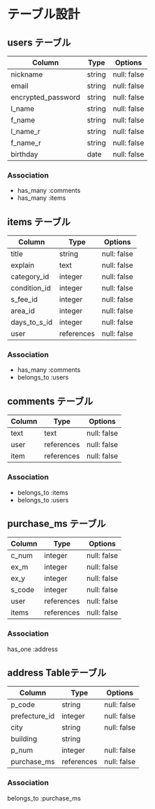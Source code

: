 # テーブル設計

## users テーブル
| Column             | Type    | Options     |
|--------------------|---------|-------------|
| nickname           | string  | null: false |
| email              | string  | null: false |
| encrypted_password | string  | null: false |
| l_name             | string  | null: false |
| f_name             | string  | null: false |
| l_name_r           | string  | null: false |
| f_name_r           | string  | null: false |
| birthday           | date    | null: false |


### Association
- has_many :comments
- has_many :items

## items テーブル
| Column       | Type       | Options     |
|--------------|------------|-------------|
| title        | string     | null: false |
| explain      | text       | null: false |
| category_id  | integer    | null: false |
| condition_id | integer    | null: false |
| s_fee_id     | integer    | null: false |
| area_id      | integer    | null: false |
| days_to_s_id | integer    | null: false |
| user         | references | null: false |

### Association
- has_many :comments
- belongs_to :users

## comments テーブル
| Column    | Type       | Options     |
|-----------|------------|-------------|
| text      | text       | null: false |
| user      | references | null: false |
| item      | references | null: false |

### Association
- belongs_to :items
- belongs_to :users

## purchase_ms テーブル
| Column    | Type       | Options     |
|-----------|------------|-------------|
| c_num     | integer    | null: false |
| ex_m      | integer    | null: false |
| ex_y      | integer    | null: false |
| s_code    | integer    | null: false |
| user      | references | null: false |
| items     | references | null: false |


### Association
has_one :address

## address Tableテーブル
| Column        | Type       | Options     |
|---------------|------------|-------------|
| p_code        | string     | null: false |
| prefecture_id | integer    | null: false |
| city          | string     | null: false |
| building      | string     |             |
| p_num         | integer    | null: false |
| purchase_ms   | references | null: false |

### Association
belongs_to :purchase_ms
